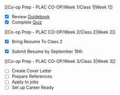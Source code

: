 [[Co-op Prep - PLAC CO-OP/Week 1/Class 1|Week 1]]

- [x] Review [Guidebook](https://ecampusontario.pressbooks.pub/coopstudentguidebook/)
- [x] Complete [Quiz](https://mycanvas.mohawkcollege.ca/courses/107842/quizzes/442998?module_item_id=5876284)

[[Co-op Prep - PLAC CO-OP/Week 2/Class 2|Week 2]]

- [x] Bring Resume To Class 2 
- [x] Submit Resume by September 19th


[[Co-op Prep - PLAC CO-OP/Week 3/Class 3|Week 3]]

- [ ] Create Cover Letter
- [ ] Prepare References
- [ ] Apply to jobs
- [ ] Set up Career Ready